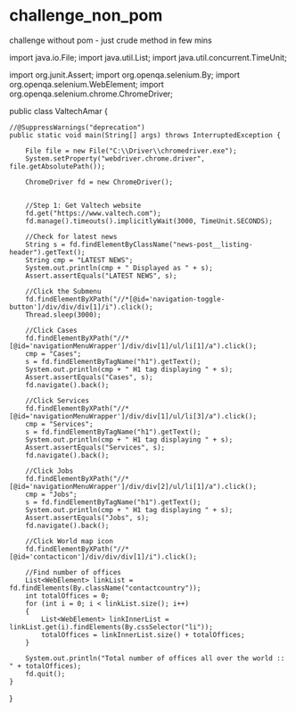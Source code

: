 # challenge_non_pom
challenge without pom - just crude method in few mins

import java.io.File;
import java.util.List;
import java.util.concurrent.TimeUnit;

import org.junit.Assert;
import org.openqa.selenium.By;
import org.openqa.selenium.WebElement;
import org.openqa.selenium.chrome.ChromeDriver;

public class ValtechAmar {

	//@SuppressWarnings("deprecation")
	public static void main(String[] args) throws InterruptedException {

		File file = new File("C:\\Driver\\chromedriver.exe");
		System.setProperty("webdriver.chrome.driver", file.getAbsolutePath());

		ChromeDriver fd = new ChromeDriver();


		//Step 1: Get Valtech website
		fd.get("https://www.valtech.com");
		fd.manage().timeouts().implicitlyWait(3000, TimeUnit.SECONDS);
		
		//Check for latest news 
		String s = fd.findElementByClassName("news-post__listing-header").getText();
		String cmp = "LATEST NEWS";
		System.out.println(cmp + " Displayed as " + s);
		Assert.assertEquals("LATEST NEWS", s);
		
		//Click the Submenu
		fd.findElementByXPath("//*[@id='navigation-toggle-button']/div/div/div[1]/i").click();
		Thread.sleep(3000);
		
		//Click Cases
		fd.findElementByXPath("//*[@id='navigationMenuWrapper']/div/div[1]/ul/li[1]/a").click();
		cmp = "Cases";
		s = fd.findElementByTagName("h1").getText();
		System.out.println(cmp + " H1 tag displaying " + s);
		Assert.assertEquals("Cases", s);
		fd.navigate().back();
		
		//Click Services
		fd.findElementByXPath("//*[@id='navigationMenuWrapper']/div/div[1]/ul/li[3]/a").click();
		cmp = "Services";
		s = fd.findElementByTagName("h1").getText();
		System.out.println(cmp + " H1 tag displaying " + s);
		Assert.assertEquals("Services", s);
		fd.navigate().back();
		
		//Click Jobs
		fd.findElementByXPath("//*[@id='navigationMenuWrapper']/div/div[2]/ul/li[1]/a").click();
		cmp = "Jobs";
		s = fd.findElementByTagName("h1").getText();
		System.out.println(cmp + " H1 tag displaying " + s);
		Assert.assertEquals("Jobs", s);
		fd.navigate().back();
		
		//Click World map icon
		fd.findElementByXPath("//*[@id='contacticon']/div/div/div[1]/i").click();
		
		//Find number of offices
		List<WebElement> linkList = fd.findElements(By.className("contactcountry"));
		int totalOffices = 0;
		for (int i = 0; i < linkList.size(); i++) 
		{
			List<WebElement> linkInnerList = linkList.get(i).findElements(By.cssSelector("li"));
			totalOffices = linkInnerList.size() + totalOffices;
		}
		
		System.out.println("Total number of offices all over the world :: " + totalOffices);
		fd.quit();
	}


}
